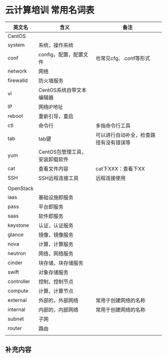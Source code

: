 # 云计算培训 常用名词表

| 英文名     | 含义                           | 备注                                   |
| ---------- | ------------------------------ | -------------------------------------- |
| CentOS     |                                |                                        |
| system     | 系统，操作系统                 |                                        |
| conf       | config，配置，配置文件         | 也常见cfg、.conf等形式                 |
| network    | 网络                           |                                        |
| firewalld  | 防火墙服务                     |                                        |
| vi         | CentOS系统自带文本编辑器       |                                        |
| IP         | 网络IP地址                     |                                        |
| reboot     | 重新引导，重启                 |                                        |
| ctl        | 命令行                         | 多指命令行工具                         |
| tab        | tab键                          | 可以进行自动补全，检查路径有没有错误等 |
| yum        | CentOS包管理工具，安装卸载软件 |                                        |
| cat        | 查看文件内容                   | cat下XXX：查看下XX                     |
| SSH        | SSH远程连接工具                | 远程连接使用                           |
|            |                                |                                        |
| OpenStack  |                                |                                        |
| iaas       | 基础设施即服务                 |                                        |
| pass       | 平台即服务                     |                                        |
| saas       | 软件即服务                     |                                        |
| keystone   | 认证，认证服务                 |                                        |
| glance     | 镜像，镜像服务                 |                                        |
| nova       | 计算，计算服务                 |                                        |
| neutron    | 网络，网络服务                 |                                        |
| cinder     | 块存储，块存储服务             |                                        |
| swift      | 对象存储服务                   |                                        |
| controller | 控制，控制节点                 |                                        |
| compute    | 计算，计算节点                 |                                        |
| external   | 外部的，外部网络               | 常用于创建网络的名称                   |
| internal   | 内部的，内部网络               | 常用于创建网络的名称                   |
| subnet     | 子网                           |                                        |
| router     | 路由                           |                                        |
|            |                                |                                        |

## 补充内容

<!--在使用中有任何不理解的都可以添加-->